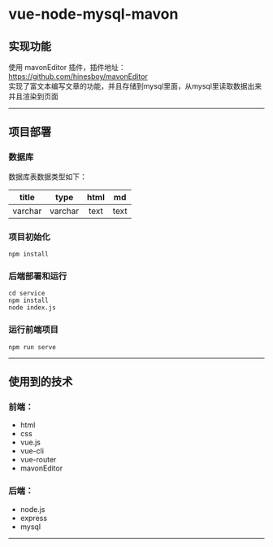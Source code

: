 # vue-node-mysql-mavon

## 实现功能

使用 mavonEditor 插件，插件地址：https://github.com/hinesboy/mavonEditor   
实现了富文本编写文章的功能，并且存储到mysql里面，从mysql里读取数据出来并且渲染到页面

------

## 项目部署

### 数据库

数据库表数据类型如下：

title|type|html|md
---|:--:|:---:|---
varchar|varchar|text|text

### 项目初始化
```
npm install
```

### 后端部署和运行
```
cd service
npm install
node index.js
```

### 运行前端项目
```
npm run serve
```
-------

## 使用到的技术

### 前端：

- html
- css
- vue.js
- vue-cli
- vue-router
- mavonEditor

### 后端：

- node.js
- express
- mysql
--------



















